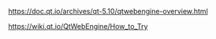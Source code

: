 https://doc.qt.io/archives/qt-5.10/qtwebengine-overview.html

https://wiki.qt.io/QtWebEngine/How_to_Try